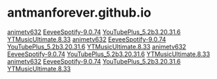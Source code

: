 # antmanforever.github.io
<a href="https://github.com/antmanforever/antmanforever.github.io/releases/download/untagged-394ef97fb605d15ddb8f/animetv632.apk">animetv632</a>
<a href="https://github.com/antmanforever/antmanforever.github.io/releases/download/untagged-394ef97fb605d15ddb8f/EeveeSpotify-9.0.74.ipa">EeveeSpotify-9.0.74</a>
<a href="https://github.com/antmanforever/antmanforever.github.io/releases/download/untagged-394ef97fb605d15ddb8f/YouTubePlus_5.2b3.20.31.6.ipa">YouTubePlus_5.2b3.20.31.6</a>
<a href="https://github.com/antmanforever/antmanforever.github.io/releases/download/untagged-394ef97fb605d15ddb8f/YTMusicUltimate.8.33.ipa">YTMusicUltimate.8.33</a>
<a href="https://github.com/antmanforever/antmanforever.github.io/releases/download/untagged-394ef97fb605d15ddb8f/animetv632.apk">animetv632</a>
<a href="https://github.com/antmanforever/antmanforever.github.io/releases/download/untagged-394ef97fb605d15ddb8f/EeveeSpotify-9.0.74.ipa">EeveeSpotify-9.0.74</a>
<a href="https://github.com/antmanforever/antmanforever.github.io/releases/download/untagged-394ef97fb605d15ddb8f/YouTubePlus_5.2b3.20.31.6.ipa">YouTubePlus_5.2b3.20.31.6</a>
<a href="https://github.com/antmanforever/antmanforever.github.io/releases/download/untagged-394ef97fb605d15ddb8f/YTMusicUltimate.8.33.ipa">YTMusicUltimate.8.33</a>
<a href="https://github.com/antmanforever/antmanforever.github.io/releases/download/untagged-394ef97fb605d15ddb8f/animetv632.apk">animetv632</a>
<a href="https://github.com/antmanforever/antmanforever.github.io/releases/download/untagged-394ef97fb605d15ddb8f/EeveeSpotify-9.0.74.ipa">EeveeSpotify-9.0.74</a>
<a href="https://github.com/antmanforever/antmanforever.github.io/releases/download/untagged-394ef97fb605d15ddb8f/YouTubePlus_5.2b3.20.31.6.ipa">YouTubePlus_5.2b3.20.31.6</a>
<a href="https://github.com/antmanforever/antmanforever.github.io/releases/download/untagged-394ef97fb605d15ddb8f/YTMusicUltimate.8.33.ipa">YTMusicUltimate.8.33</a>
<a href="https://github.com/antmanforever/antmanforever.github.io/releases/download/untagged-394ef97fb605d15ddb8f/animetv632.apk">animetv632</a>
<a href="https://github.com/antmanforever/antmanforever.github.io/releases/download/untagged-394ef97fb605d15ddb8f/EeveeSpotify-9.0.74.ipa">EeveeSpotify-9.0.74</a>
<a href="https://github.com/antmanforever/antmanforever.github.io/releases/download/untagged-394ef97fb605d15ddb8f/YouTubePlus_5.2b3.20.31.6.ipa">YouTubePlus_5.2b3.20.31.6</a>
<a href="https://github.com/antmanforever/antmanforever.github.io/releases/download/untagged-394ef97fb605d15ddb8f/YTMusicUltimate.8.33.ipa">YTMusicUltimate.8.33</a>
